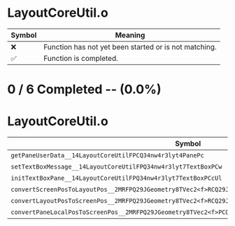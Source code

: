 # LayoutCoreUtil.o
| Symbol | Meaning 
| ------------- | ------------- 
| :x: | Function has not yet been started or is not matching. 
| :white_check_mark: | Function is completed. 


# 0 / 6 Completed -- (0.0%)
# LayoutCoreUtil.o
| Symbol | Decompiled? |
| ------------- | ------------- |
| `getPaneUserData__14LayoutCoreUtilFPCQ34nw4r3lyt4PanePc` | :x: |
| `setTextBoxMessage__14LayoutCoreUtilFPQ34nw4r3lyt7TextBoxPCw` | :x: |
| `initTextBoxPane__14LayoutCoreUtilFPQ34nw4r3lyt7TextBoxPCcUl` | :x: |
| `convertScreenPosToLayoutPos__2MRFPQ29JGeometry8TVec2<f>RCQ29JGeometry8TVec2<f>` | :x: |
| `convertLayoutPosToScreenPos__2MRFPQ29JGeometry8TVec2<f>RCQ29JGeometry8TVec2<f>` | :x: |
| `convertPaneLocalPosToScreenPos__2MRFPQ29JGeometry8TVec2<f>PCQ34nw4r3lyt4PaneRCQ29JGeometry8TVec2<f>` | :x: |
